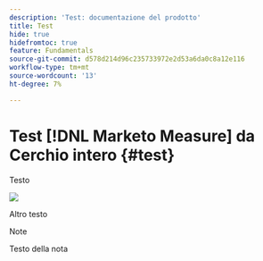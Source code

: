 ```yaml
---
description: 'Test: documentazione del prodotto'
title: Test
hide: true
hidefromtoc: true
feature: Fundamentals
source-git-commit: d578d214d96c235733972e2d53a6da0c8a12e116
workflow-type: tm+mt
source-wordcount: '13'
ht-degree: 7%

---
```


# Test [!DNL Marketo Measure] da Cerchio intero {#test}

Testo

![](assets/drilldown_3.gif)

Altro testo

>[!NOTE]
>
>Testo della nota
